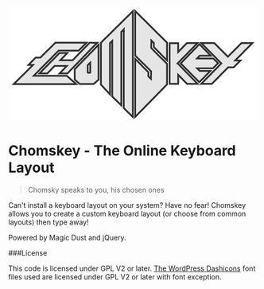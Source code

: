 <p align="center">
  <img src="https://raw.githubusercontent.com/kittsville/Chomskey/master/assets/logo.png" />
</p>

# Chomskey - The Online Keyboard Layout

>Chomsky speaks to you, his chosen ones

Can't install a keyboard layout on your system? Have no fear! Chomskey allows you to create a custom keyboard layout (or choose from common layouts) then type away!

Powered by Magic Dust and jQuery.

###License

This code is licensed under GPL V2 or later. [The WordPress Dashicons](https://developer.wordpress.org/resource/dashicons/) font files used are licensed under GPL V2 or later with font exception.
